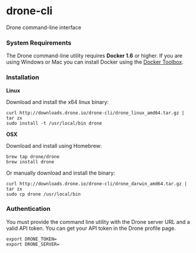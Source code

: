 # drone-cli
Drone command-line interface

### System Requirements

The Drone command-line utility requires **Docker 1.6** or higher. If you are using Windows or Mac you can install Docker using the [Docker Toolbox](https://www.docker.com/docker-toolbox).

### Installation

**Linux**

Download and install the x64 linux binary:

```
curl http://downloads.drone.io/drone-cli/drone_linux_amd64.tar.gz | tar zx
sudo install -t /usr/local/bin drone
```

**OSX**

Download and install using Homebrew:

```
brew tap drone/drone
brew install drone
```

Or manually download and install the binary:

```
curl http://downloads.drone.io/drone-cli/drone_darwin_amd64.tar.gz | tar zx
sudo cp drone /usr/local/bin
```

### Authentication

You must provide the command line utility with the Drone server URL and a valid API token. You can get your API token in the Drone profile page.

```
export DRONE_TOKEN=
export DRONE_SERVER=
```

